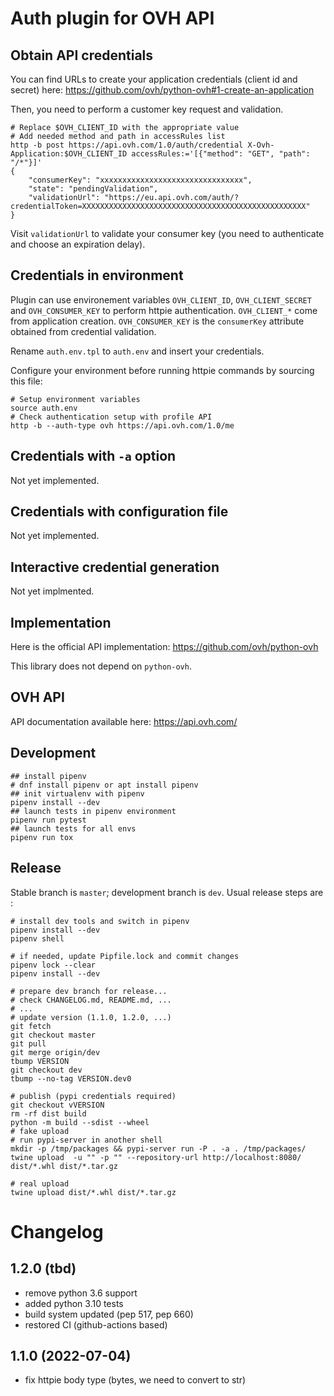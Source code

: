# Auth plugin for OVH API

## Obtain API credentials

You can find URLs to create your application credentials
(client id and secret) here:
https://github.com/ovh/python-ovh#1-create-an-application

Then, you need to perform a customer key request and validation.

```
# Replace $OVH_CLIENT_ID with the appropriate value
# Add needed method and path in accessRules list
http -b post https://api.ovh.com/1.0/auth/credential X-Ovh-Application:$OVH_CLIENT_ID accessRules:='[{"method": "GET", "path": "/*"}]'
{
    "consumerKey": "xxxxxxxxxxxxxxxxxxxxxxxxxxxxxxxx",
    "state": "pendingValidation",
    "validationUrl": "https://eu.api.ovh.com/auth/?credentialToken=XXXXXXXXXXXXXXXXXXXXXXXXXXXXXXXXXXXXXXXXXXXXXXXXXX"
}
```

Visit ``validationUrl`` to validate your consumer key (you need to authenticate
and choose an expiration delay).


## Credentials in environment

Plugin can use environement variables `OVH_CLIENT_ID`,
`OVH_CLIENT_SECRET` and `OVH_CONSUMER_KEY` to perform httpie authentication.
`OVH_CLIENT_*` come from application creation. `OVH_CONSUMER_KEY` is the
`consumerKey` attribute obtained from credential validation.

Rename ``auth.env.tpl`` to ``auth.env`` and insert your credentials.

Configure your environment before running httpie commands by sourcing this file:

```
# Setup environment variables
source auth.env
# Check authentication setup with profile API
http -b --auth-type ovh https://api.ovh.com/1.0/me
```


## Credentials with ``-a`` option

Not yet implemented.


## Credentials with configuration file

Not yet implemented.


## Interactive credential generation

Not yet implmented.


## Implementation

Here is the official API implementation: https://github.com/ovh/python-ovh

This library does not depend on `python-ovh`.


## OVH API

API documentation available here: https://api.ovh.com/


## Development

```
## install pipenv
# dnf install pipenv or apt install pipenv
## init virtualenv with pipenv
pipenv install --dev
## launch tests in pipenv environment
pipenv run pytest
## launch tests for all envs
pipenv run tox
```

## Release

Stable branch is `master`; development branch is `dev`. Usual release steps are :

```
# install dev tools and switch in pipenv
pipenv install --dev
pipenv shell

# if needed, update Pipfile.lock and commit changes
pipenv lock --clear
pipenv install --dev

# prepare dev branch for release...
# check CHANGELOG.md, README.md, ...
# ...
# update version (1.1.0, 1.2.0, ...)
git fetch
git checkout master
git pull
git merge origin/dev
tbump VERSION
git checkout dev
tbump --no-tag VERSION.dev0

# publish (pypi credentials required)
git checkout vVERSION
rm -rf dist build
python -m build --sdist --wheel
# fake upload
# run pypi-server in another shell
mkdir -p /tmp/packages && pypi-server run -P . -a . /tmp/packages/
twine upload  -u "" -p "" --repository-url http://localhost:8080/ dist/*.whl dist/*.tar.gz

# real upload
twine upload dist/*.whl dist/*.tar.gz
```

# Changelog

## 1.2.0 (tbd)

* remove python 3.6 support
* added python 3.10 tests
* build system updated (pep 517, pep 660)
* restored CI (github-actions based)

## 1.1.0 (2022-07-04)

* fix httpie body type (bytes, we need to convert to str)

